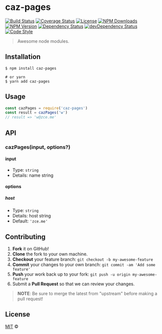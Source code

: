 # caz-pages

[![Build Status][travis-img]][travis-url]
[![Coverage Status][codecov-img]][codecov-url]
[![License][license-img]][license-url]
[![NPM Downloads][downloads-img]][downloads-url]
[![NPM Version][version-img]][version-url]
[![Dependency Status][dependency-img]][dependency-url]
[![devDependency Status][devdependency-img]][devdependency-url]
[![Code Style][style-img]][style-url]

> Awesome node modules.

## Installation

```shell
$ npm install caz-pages

# or yarn
$ yarn add caz-pages
```

## Usage

<!-- TODO: Introduction of Usage -->

```javascript
const cazPages = require('caz-pages')
const result = cazPages('w')
// result => 'w@zce.me'
```

## API

<!-- TODO: Introduction of API -->

### cazPages(input, options?)

#### input

- Type: `string`
- Details: name string

#### options

##### host

- Type: `string`
- Details: host string
- Default: `'zce.me'`

## Contributing

1. **Fork** it on GitHub!
2. **Clone** the fork to your own machine.
3. **Checkout** your feature branch: `git checkout -b my-awesome-feature`
4. **Commit** your changes to your own branch: `git commit -am 'Add some feature'`
5. **Push** your work back up to your fork: `git push -u origin my-awesome-feature`
6. Submit a **Pull Request** so that we can review your changes.

> **NOTE**: Be sure to merge the latest from "upstream" before making a pull request!

## License

[MIT](LICENSE) &copy; [ ](http://www.qq.com)



[travis-img]: https://img.shields.io/travis/com/zce/caz-pages
[travis-url]: https://travis-ci.com/zce/caz-pages
[codecov-img]: https://img.shields.io/codecov/c/github/zce/caz-pages
[codecov-url]: https://codecov.io/gh/zce/caz-pages
[license-img]: https://img.shields.io/github/license/zce/caz-pages
[license-url]: https://github.com/zce/caz-pages/blob/master/LICENSE
[downloads-img]: https://img.shields.io/npm/dm/caz-pages
[downloads-url]: https://npmjs.org/package/caz-pages
[version-img]: https://img.shields.io/npm/v/caz-pages
[version-url]: https://npmjs.org/package/caz-pages
[dependency-img]: https://img.shields.io/david/zce/caz-pages
[dependency-url]: https://david-dm.org/zce/caz-pages
[devdependency-img]: https://img.shields.io/david/dev/zce/caz-pages
[devdependency-url]: https://david-dm.org/zce/caz-pages?type=dev
[style-img]: https://img.shields.io/badge/code_style-standard-brightgreen
[style-url]: https://standardjs.com
